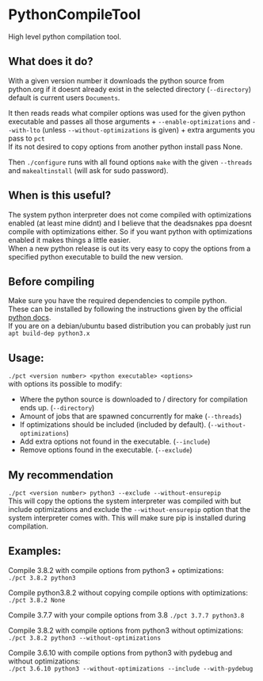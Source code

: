 # PythonCompileTool
High level python compilation tool.

## What does it do?
With a given version number it downloads the python source from python.org if it doesnt
already exist in the selected directory (`--directory`) default is current users `Documents`.

It then reads reads what compiler options was used for the given python executable
and passes all those arguments + `--enable-optimizations` and `--with-lto` (unless `--without-optimizations` is given) + extra arguments you pass to `pct`\
If its not desired to copy options from another python install pass None.

Then `./configure` runs with all found options `make` with the given `--threads` and `makealtinstall` (will ask for sudo password).

## When is this useful?
The system python interpreter does not come compiled with optimizations enabled (at least mine didnt)
 and I believe that the deadsnakes ppa doesnt compile with optimizations either. 
 So if you want python with optimizations enabled it makes things a little easier.\
 When a new python release is out its very easy to copy the options from a specified python executable 
 to build the new version.


## Before compiling
Make sure you have the required dependencies to compile python.\
These can be installed by following the instructions given by the official 
[python docs](https://devguide.python.org/setup/#linux).\
If you are on a debian/ubuntu based distribution you can probably just run `apt build-dep python3.x`


## Usage:
`./pct <version number> <python executable> <options>`\
with options its possible to modify:
* Where the python source is downloaded to / directory  for compilation ends up. (`--directory`)
* Amount of jobs that are spawned concurrently for make (`--threads`)
* If optimizations should be included (included by default). (`--without-optimizations`)
* Add extra options not found in the executable. (`--include`)
* Remove options found in the executable. (`--exclude`)


## My recommendation
`./pct <version number> python3 --exclude --without-ensurepip`\
This will copy the options the system interpreter was compiled with but include optimizations and 
exclude the `--without-ensurepip` option that the system interpreter comes with. This will make sure pip is 
installed during compilation.


## Examples:
Compile 3.8.2 with compile options from python3 + optimizations:\
`./pct 3.8.2 python3`

Compile python3.8.2 without copying compile options with optimizations:\
`./pct 3.8.2 None`

Compile 3.7.7 with your compile options from 3.8
`./pct 3.7.7 python3.8`

Compile 3.8.2 with compile options from python3 without optimizations:\
`./pct 3.8.2 python3 --without-optimizations` 

Compile 3.6.10 with compile options from python3 with pydebug and without optimizations:\
`./pct 3.6.10 python3 --without-optimizations --include --with-pydebug`
